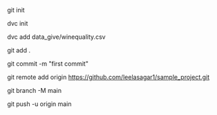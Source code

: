 

git init

dvc init

dvc add data_give/winequality.csv

git add .

git commit -m "first commit"

git remote add origin https://github.com/leelasagar1/sample_project.git

git branch -M main

git push -u origin main

